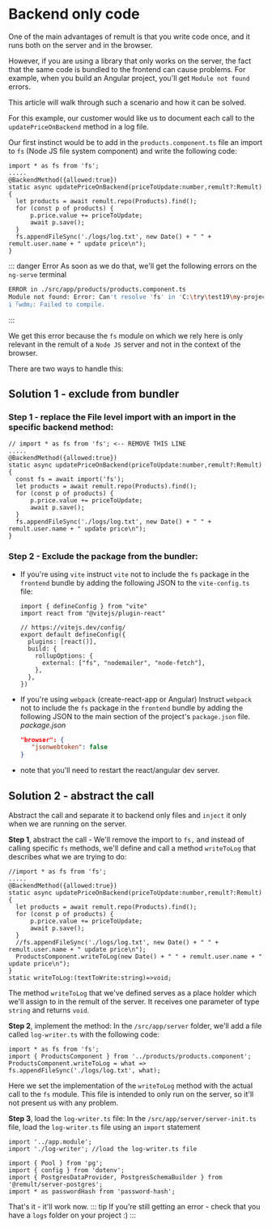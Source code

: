 # Backend only code

One of the main advantages of remult is that you write code once, and it runs both on the server and in the browser.

However, if you are using a library that only works on the server, the fact that the same code is bundled to the frontend can cause problems. For example, when you build an Angular project, you'll get `Module not found` errors.

This article will walk through such a scenario and how it can be solved.

For this example, our customer would like us to document each call to the `updatePriceOnBackend` method in a log file.

Our first instinct would be to add in the `products.component.ts` file an import to `fs` (Node JS file system component) and write the following code:

```ts{1,10}
import * as fs from 'fs';
.....
@BackendMethod({allowed:true})
static async updatePriceOnBackend(priceToUpdate:number,remult?:Remult){
  let products = await remult.repo(Products).find();
  for (const p of products) {
      p.price.value += priceToUpdate;
      await p.save();
  }
  fs.appendFileSync('./logs/log.txt', new Date() + " " + remult.user.name + " update price\n");
}
```

::: danger Error
As soon as we do that, we'll get the following errors on the `ng-serve` terminal

```sh
ERROR in ./src/app/products/products.component.ts
Module not found: Error: Can't resolve 'fs' in 'C:\try\test19\my-project\src\app\products'
i ｢wdm｣: Failed to compile.
```

:::

We get this error because the `fs` module on which we rely here is only relevant in the remult of a `Node JS` server and not in the context of the browser.

There are two ways to handle this:

## Solution 1 - exclude from bundler

### Step 1 - replace the File level import with an import in the specific backend method:

```ts{1,5}
// import * as fs from 'fs'; <-- REMOVE THIS LINE
.....
@BackendMethod({allowed:true})
static async updatePriceOnBackend(priceToUpdate:number,remult?:Remult){
  const fs = await import('fs');
  let products = await remult.repo(Products).find();
  for (const p of products) {
      p.price.value += priceToUpdate;
      await p.save();
  }
  fs.appendFileSync('./logs/log.txt', new Date() + " " + remult.user.name + " update price\n");
}
```

### Step 2 - Exclude the package from the bundler:

- If you're using `vite` instruct `vite` not to include the `fs` package in the `frontend` bundle by adding the following JSON to the `vite-config.ts` file:

  ```ts{7-11}
  import { defineConfig } from "vite"
  import react from "@vitejs/plugin-react"

  // https://vitejs.dev/config/
  export default defineConfig({
    plugins: [react()],
    build: {
      rollupOptions: {
        external: ["fs", "nodemailer", "node-fetch"],
      },
    },
  })
  ```

- If you're using `webpack` (create-react-app or Angular) Instruct `webpack` not to include the `fs` package in the `frontend` bundle by adding the following JSON to the main section of the project's `package.json` file.
  _package.json_
  ```json
  "browser": {
     "jsonwebtoken": false
  }
  ```

* note that you'll need to restart the react/angular dev server.

## Solution 2 - abstract the call

Abstract the call and separate it to backend only files and `inject` it only when we are running on the server.

**Step 1**, abstract the call - We'll remove the import to `fs,` and instead of calling specific `fs` methods, we'll define and call a method `writeToLog` that describes what we are trying to do:

```ts{1,11,13}
//import * as fs from 'fs';
.....
@BackendMethod({allowed:true})
static async updatePriceOnBackend(priceToUpdate:number,remult?:Remult){
  let products = await remult.repo(Products).find();
  for (const p of products) {
      p.price.value += priceToUpdate;
      await p.save();
  }
  //fs.appendFileSync('./logs/log.txt', new Date() + " " + remult.user.name + " update price\n");
  ProductsComponent.writeToLog(new Date() + " " + remult.user.name + " update price\n");
}
static writeToLog:(textToWrite:string)=>void;
```

The method `writeToLog` that we've defined serves as a place holder which we'll assign to in the remult of the server.
It receives one parameter of type `string` and returns `void`.

**Step 2**, implement the method:
In the `/src/app/server` folder, we'll add a file called `log-writer.ts` with the following code:

```ts{3}
import * as fs from 'fs';
import { ProductsComponent } from '../products/products.component';
ProductsComponent.writeToLog = what => fs.appendFileSync('./logs/log.txt', what);
```

Here we set the implementation of the `writeToLog` method with the actual call to the `fs` module.
This file is intended to only run on the server, so it'll not present us with any problem.

**Step 3**, load the `log-writer.ts` file:
In the `/src/app/server/server-init.ts` file, load the `log-writer.ts` file using an `import` statement

```ts{2}
import '../app.module';
import './log-writer'; //load the log-writer.ts file

import { Pool } from 'pg';
import { config } from 'dotenv';
import { PostgresDataProvider, PostgresSchemaBuilder } from '@remult/server-postgres';
import * as passwordHash from 'password-hash';

```

That's it - it'll work now.
::: tip
If you're still getting an error - check that you have a `logs` folder on your project :)
:::
